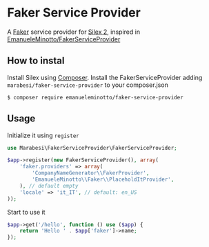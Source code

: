 Faker Service Provider
======================

A [Faker](https://github.com/fzaninotto/Faker) service provider for [Silex 2](http://silex.sensiolabs.org/), inspired in [EmanueleMinotto/FakerServiceProvider](https://github.com/EmanueleMinotto/FakerServiceProvider)

## How to instal

Install Silex using [Composer](http://getcomposer.org/). Install the FakerServiceProvider adding `marabesi/faker-service-provider` to your composer.json

```
$ composer require emanueleminotto/faker-service-provider
```

## Usage

Initialize it using `register`

```php
use Marabesi\FakerServiceProvider\FakerServiceProvider;

$app->register(new FakerServiceProvider(), array(
    'faker.providers' => array(
        'CompanyNameGenerator\\FakerProvider',
        'EmanueleMinotto\\Faker\\PlaceholdItProvider',
    ), // default empty
    'locale' => 'it_IT', // default: en_US
));
```

Start to use it

```php
$app->get('/hello', function () use ($app) {
    return 'Hello ' . $app['faker']->name;
});
```
